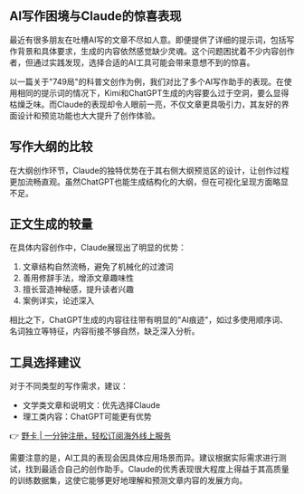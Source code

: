 ## AI写作困境与Claude的惊喜表现

最近有很多朋友在吐槽AI写的文章不尽如人意。即便提供了详细的提示词，包括写作背景和具体要求，生成的内容依然感觉缺少灵魂。这个问题困扰着不少内容创作者，但通过实践发现，选择合适的AI工具可能会带来意想不到的惊喜。

以一篇关于"749局"的科普文创作为例，我们对比了多个AI写作助手的表现。在使用相同的提示词的情况下，Kimi和ChatGPT生成的内容要么过于空洞，要么显得枯燥乏味。而Claude的表现却令人眼前一亮，不仅文章更具吸引力，其友好的界面设计和预览功能也大大提升了创作体验。

## 写作大纲的比较

在大纲创作环节，Claude的独特优势在于其右侧大纲预览区的设计，让创作过程更加流畅直观。虽然ChatGPT也能生成结构化的大纲，但在可视化呈现方面略显不足。

## 正文生成的较量

在具体内容创作中，Claude展现出了明显的优势：

1. 文章结构自然流畅，避免了机械化的过渡词
2. 善用修辞手法，增添文章趣味性
3. 擅长营造神秘感，提升读者兴趣
4. 案例详实，论述深入

相比之下，ChatGPT生成的内容往往带有明显的"AI痕迹"，如过多使用顺序词、名词独立等特征，内容衔接不够自然，缺乏深入分析。

## 工具选择建议

对于不同类型的写作需求，建议：
- 文学类文章和说明文：优先选择Claude
- 理工类内容：ChatGPT可能更有优势

👉 [野卡 | 一分钟注册，轻松订阅海外线上服务](https://bit.ly/bewildcard)

需要注意的是，AI工具的表现会因具体应用场景而异。建议根据实际需求进行测试，找到最适合自己的创作助手。Claude的优秀表现很大程度上得益于其高质量的训练数据集，这使它能够更好地理解和预测文章内容的发展方向。